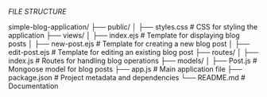 *FILE STRUCTURE*

simple-blog-application/
├── public/
│   ├── styles.css                # CSS for styling the application
├── views/
│   ├── index.ejs                 # Template for displaying blog posts
│   ├── new-post.ejs              # Template for creating a new blog post
│   ├── edit-post.ejs             # Template for editing an existing blog post
├── routes/
│   ├── index.js                  # Routes for handling blog operations
├── models/
│   ├── Post.js                   # Mongoose model for blog posts
├── app.js                        # Main application file
├── package.json                  # Project metadata and dependencies
└── README.md                     # Documentation
